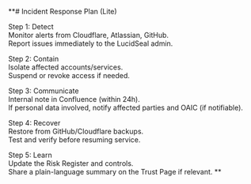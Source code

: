 **# Incident Response Plan (Lite)


Step 1: Detect  
Monitor alerts from Cloudflare, Atlassian, GitHub.  
Report issues immediately to the LucidSeal admin.

Step 2: Contain  
Isolate affected accounts/services.  
Suspend or revoke access if needed.

Step 3: Communicate  
Internal note in Confluence (within 24h).  
If personal data involved, notify affected parties and OAIC (if notifiable).

Step 4: Recover  
Restore from GitHub/Cloudflare backups.  
Test and verify before resuming service.

Step 5: Learn  
Update the Risk Register and controls.  
Share a plain-language summary on the Trust Page if relevant.
**